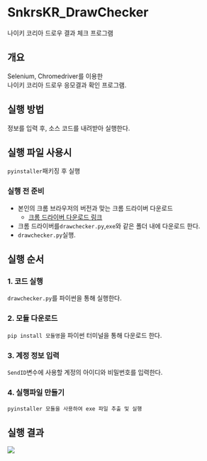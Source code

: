# SnkrsKR_DrawChecker
나이키 코리아 드로우 결과 체크 프로그램

## 개요
Selenium, Chromedriver를 이용한<br> 
나이키 코리아 드로우 응모결과 확인 프로그램.

## 실행 방법
정보를 입력 후, 소스 코드를 내려받아 실행한다.
 
## 실행 파일 사용시 
```pyinstaller```패키징 후 실행<br>
 
### 실행 전 준비 
* 본인의 크롬 브라우저의 버전과 맞는 크롬 드라이버 다운로드<br>
  - [크롬 드라이버 다운로드 링크](https://chromedriver.chromium.org/downloads)  
* 크롬 드라이버를```drawchecker.py```,```exe```와 같은 폴더 내에 다운로드 한다.
* ```drawchecker.py```실행.

## 실행 순서
### 1. 코드 실행 
```drawchecker.py```를 파이썬을 통해 실행한다.<br>
### 2. 모듈 다운로드
```pip install 모듈명```을 파이썬 터미널을 통해 다운로드 한다.<br>
### 3. 계정 정보 입력
```SendID```변수에 사용할 계정의 아이디와 비밀번호를 입력한다.<br> 
### 4. 실행파일 만들기
```pyinstaller 모듈을 사용하여 exe 파일 추출 및 실행```<br>

## 실행 결과
<img src="https://github.com/coper3976/SnkrsKR_DrawChecker/blob/main/%EC%8B%A4%ED%96%89%20%EA%B2%B0%EA%B3%BC.png">
